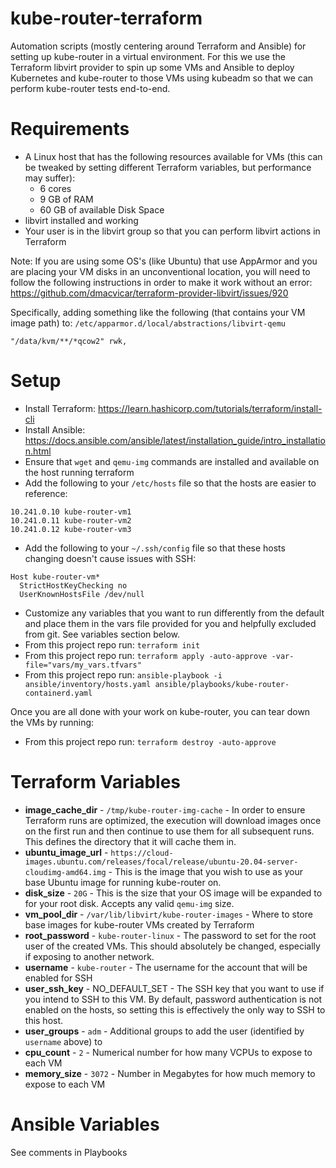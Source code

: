 # kube-router-terraform
Automation scripts (mostly centering around Terraform and Ansible) for setting up kube-router in a virtual environment.
For this we use the Terraform libvirt provider to spin up some VMs and Ansible to deploy Kubernetes and kube-router to
those VMs using kubeadm so that we can perform kube-router tests end-to-end.

# Requirements
* A Linux host that has the following resources available for VMs (this can be tweaked by setting different Terraform
variables, but performance may suffer):
  * 6 cores
  * 9 GB of RAM
  * 60 GB of available Disk Space
* libvirt installed and working
* Your user is in the libvirt group so that you can perform libvirt actions in Terraform

Note: If you are using some OS's (like Ubuntu) that use AppArmor and you are placing your VM disks in an unconventional
location, you will need to follow the following instructions in order to make it work without an error:
https://github.com/dmacvicar/terraform-provider-libvirt/issues/920

Specifically, adding something like the following (that contains your VM image path) to: `/etc/apparmor.d/local/abstractions/libvirt-qemu`
```
"/data/kvm/**/*qcow2" rwk,
```

# Setup
* Install Terraform: https://learn.hashicorp.com/tutorials/terraform/install-cli
* Install Ansible: https://docs.ansible.com/ansible/latest/installation_guide/intro_installation.html
* Ensure that `wget` and `qemu-img` commands are installed and available on the host running terraform
* Add the following to your `/etc/hosts` file so that the hosts are easier to reference:
```
10.241.0.10 kube-router-vm1
10.241.0.11 kube-router-vm2
10.241.0.12 kube-router-vm3
```
* Add the following to your `~/.ssh/config` file so that these hosts changing doesn't cause issues with SSH:
```
Host kube-router-vm*
  StrictHostKeyChecking no
  UserKnownHostsFile /dev/null
```
* Customize any variables that you want to run differently from the default and place them in the vars file provided
for you and helpfully excluded from git. See variables section below.
* From this project repo run: `terraform init`
* From this project repo run: `terraform apply -auto-approve -var-file="vars/my_vars.tfvars"`
* From this project repo run: `ansible-playbook -i ansible/inventory/hosts.yaml ansible/playbooks/kube-router-containerd.yaml`

Once you are all done with your work on kube-router, you can tear down the VMs by running:
* From this project repo run: `terraform destroy -auto-approve`

# Terraform Variables
* **image_cache_dir** - `/tmp/kube-router-img-cache` - In order to ensure Terraform runs are optimized, the execution
will download images once on the first run and then continue to use them for all subsequent runs. This defines the
directory that it will cache them in.
* **ubuntu_image_url** -
`https://cloud-images.ubuntu.com/releases/focal/release/ubuntu-20.04-server-cloudimg-amd64.img` -
This is the image that you wish to use as your base Ubuntu image for running kube-router on.
* **disk_size** - `20G` - This is the size that your OS image will be expanded to for your root disk. Accepts any valid
`qemu-img` size.
* **vm_pool_dir** - `/var/lib/libvirt/kube-router-images` - Where to store base images for kube-router VMs created by
Terraform
* **root_password** - `kube-router-linux` - The password to set for the root user of the created VMs. This should
absolutely be changed, especially if exposing to another network.
* **username** - `kube-router` - The username for the account that will be enabled for SSH
* **user_ssh_key** - NO_DEFAULT_SET - The SSH key that you want to use if you intend to SSH to this VM. By default,
password authentication is not enabled on the hosts, so setting this is effectively the only way to SSH to this host.
* **user_groups** - `adm` - Additional groups to add the user (identified by `username` above) to
* **cpu_count** - `2` - Numerical number for how many VCPUs to expose to each VM
* **memory_size** - `3072` - Number in Megabytes for how much memory to expose to each VM

# Ansible Variables
See comments in Playbooks